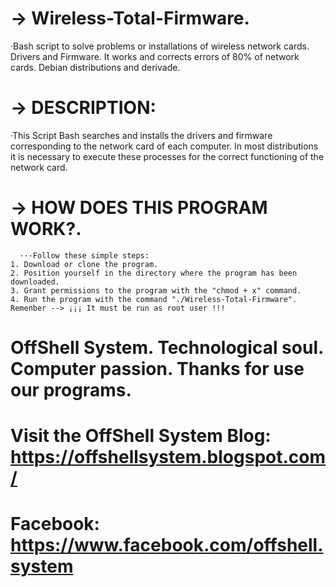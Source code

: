# -> Wireless-Total-Firmware.
·Bash script to solve problems or installations of wireless network cards. Drivers and Firmware. 
It works and corrects errors of 80% of network cards. Debian distributions and derivade.
# -> DESCRIPTION:
·This Script Bash searches and installs the drivers and firmware corresponding to the network card of each computer. In most distributions it is necessary to execute these processes for the correct functioning of the network card.
# -> HOW DOES THIS PROGRAM WORK?.
      ···Follow these simple steps:
    1. Download or clone the program.
    2. Position yourself in the directory where the program has been downloaded.
    3. Grant permissions to the program with the "chmod + x" command.
    4. Run the program with the command "./Wireless-Total-Firmware".
    Remenber --> ¡¡¡ It must be run as root user !!!
# OffShell System. Technological soul. Computer passion. Thanks for use our programs.
# Visit the OffShell System Blog: https://offshellsystem.blogspot.com/
# Facebook: https://www.facebook.com/offshell.system

